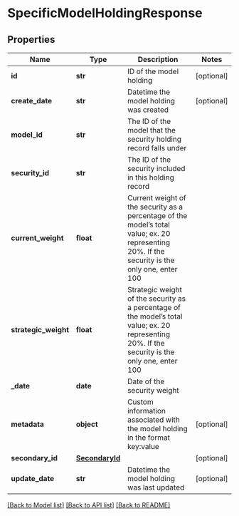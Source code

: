# SpecificModelHoldingResponse

## Properties
Name | Type | Description | Notes
------------ | ------------- | ------------- | -------------
**id** | **str** | ID of the model holding | [optional] 
**create_date** | **str** | Datetime the model holding was created | [optional] 
**model_id** | **str** | The ID of the model that the security holding record falls under | 
**security_id** | **str** | The ID of the security included in this holding record | 
**current_weight** | **float** | Current weight of the security as a percentage of the model’s total value; ex. 20 representing 20%. If the security is the only one, enter 100 | 
**strategic_weight** | **float** | Strategic weight of the security as a percentage of the model’s total value; ex. 20 representing 20%. If the security is the only one, enter 100 | 
**_date** | **date** | Date of the security weight | 
**metadata** | **object** | Custom information associated with the model holding in the format key:value | [optional] 
**secondary_id** | [**SecondaryId**](SecondaryId.md) |  | [optional] 
**update_date** | **str** | Datetime the model holding was last updated | [optional] 

[[Back to Model list]](../README.md#documentation-for-models) [[Back to API list]](../README.md#documentation-for-api-endpoints) [[Back to README]](../README.md)


